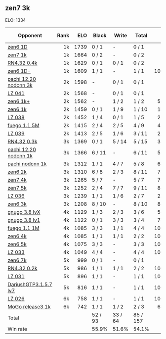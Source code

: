 ## zen7 3k ##

ELO: 1334

Opponent | Rank | ELO | Black | Write | Total | Win rate
---------|-----:|----:|-------|-------|-------|-------:
[zen6 1D](zen6%201D.md) | 1k | 1739 | 0 / 1 | - | 0 / 1 | 0.0%
[zen7 1k](zen7%201k.md) | 1k | 1664 | 0 / 2 | - | 0 / 2 | 0.0%
[RN4.32 0.4k](RN4.32%200.4k.md) | 1k | 1629 | 0 / 1 | 0 / 1 | 0 / 2 | 0.0%
[zen6 1D-](zen6%201D-.md) | 1k | 1609 | 1 / 1 | - | 1 / 1 | 100.0%
[pachi 12.20 nodcnn 3k](pachi%2012.20%20nodcnn%203k.md) | 2k | 1598 | - | 0 / 1 | 0 / 1 | 0.0%
[LZ 041](LZ%20041.md) | 2k | 1568 | - | 0 / 1 | 0 / 1 | 0.0%
[zen6 1k+](zen6%201k+.md) | 2k | 1562 | - | 1 / 2 | 1 / 2 | 50.0%
[zen6 1k](zen6%201k.md) | 2k | 1459 | 0 / 1 | 1 / 9 | 1 / 10 | 10.0%
[LZ 038](LZ%20038.md) | 2k | 1452 | 1 / 4 | 0 / 1 | 1 / 5 | 20.0%
[fuego 1.1 5M](fuego%201.1%205M.md) | 2k | 1415 | 2 / 4 | 2 / 5 | 4 / 9 | 44.4%
[LZ 039](LZ%20039.md) | 2k | 1413 | 2 / 5 | 1 / 6 | 3 / 11 | 27.3%
[RN4.32 0.3k](RN4.32%200.3k.md) | 3k | 1369 | 0 / 1 | 5 / 14 | 5 / 15 | 33.3%
[pachi 12.20 nodcnn 1k](pachi%2012.20%20nodcnn%201k.md) | 3k | 1366 | 6 / 11 | - | 6 / 11 | 54.5%
[pachi nodcnn 1k](pachi%20nodcnn%201k.md) | 3k | 1312 | 1 / 1 | 4 / 7 | 5 / 8 | 62.5%
[zen6 2k](zen6%202k.md) | 3k | 1310 | 6 / 8 | 2 / 3 | 8 / 11 | 72.7%
[zen7 4k](zen7%204k.md) | 3k | 1265 | 5 / 7 | - | 5 / 7 | 71.4%
[zen7 5k](zen7%205k.md) | 3k | 1252 | 2 / 4 | 7 / 7 | 9 / 11 | 81.8%
[LZ 036](LZ%20036.md) | 3k | 1239 | 1 / 1 | 1 / 6 | 2 / 7 | 28.6%
[zen6 3k](zen6%203k.md) | 3k | 1208 | 8 / 10 | - | 8 / 10 | 80.0%
[gnugo 3.8 lvX](gnugo%203.8%20lvX.md) | 4k | 1129 | 1 / 3 | 2 / 3 | 3 / 6 | 50.0%
[gnugo 3.8 lv1](gnugo%203.8%20lv1.md) | 4k | 1122 | 0 / 1 | 3 / 3 | 3 / 4 | 75.0%
[fuego 1.1 1M](fuego%201.1%201M.md) | 4k | 1085 | 3 / 3 | 1 / 1 | 4 / 4 | 100.0%
[zen6 4k](zen6%204k.md) | 4k | 1085 | 1 / 1 | 1 / 1 | 2 / 2 | 100.0%
[zen6 5k](zen6%205k.md) | 4k | 1075 | 3 / 3 | - | 3 / 3 | 100.0%
[LZ 033](LZ%20033.md) | 4k | 1049 | 4 / 4 | - | 4 / 4 | 100.0%
[zen6 7k](zen6%207k.md) | 5k | 999 | 0 / 1 | - | 0 / 1 | 0.0%
[RN4.32 0.2k](RN4.32%200.2k.md) | 5k | 986 | 1 / 1 | 1 / 1 | 2 / 2 | 100.0%
[LZ 031](LZ%20031.md) | 5k | 896 | 1 / 1 | - | 1 / 1 | 100.0%
[DariushGTP3.1.5.7 lv7](DariushGTP3.1.5.7%20lv7.md) | 5k | 816 | 1 / 1 | - | 1 / 1 | 100.0%
[LZ 026](LZ%20026.md) | 6k | 758 | 1 / 1 | - | 1 / 1 | 100.0%
[MoGo release3 1k](MoGo%20release3%201k.md) | 6k | 742 | 1 / 1 | 1 / 2 | 2 / 3 | 66.7%
Total | | | 52 / 93 | 33 / 64 | 85 / 157 | 
Win rate| | | 55.9% | 51.6% | 54.1% | 
